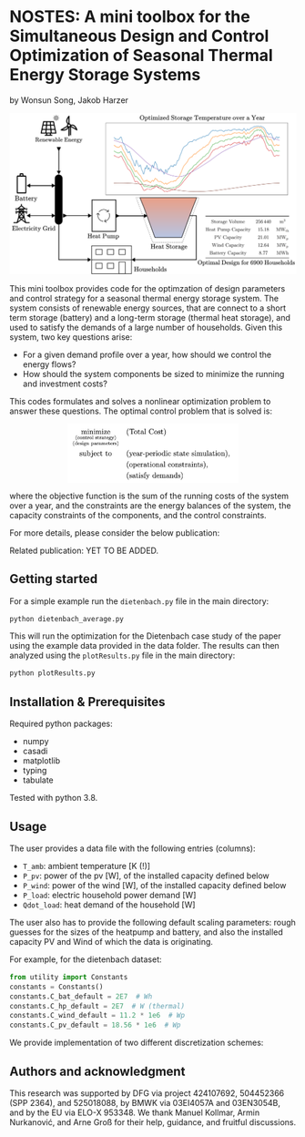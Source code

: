 # NOSTES: A mini toolbox for the Simultaneous Design and Control Optimization of Seasonal Thermal Energy Storage Systems

by Wonsun Song, Jakob Harzer

![figure1](data/_readmePictures/graphicalAbstract.svg)

This mini toolbox provides code for the optimzation of design parameters and control strategy for a seasonal thermal energy storage system. The system consists of renewable energy sources, that are connect to a short term storage (battery) and a long-term storage (thermal heat storage), and used to satisfy the demands of a large number of households.
Given this system, two key questions arise:
- For a given demand profile over a year, how should we control the energy flows?
- How should the system components be sized to minimize the running and investment costs?

This codes formulates and solves a nonlinear optimization problem to answer these questions. The optimal control problem that is solved is:

<img src="data/_readmePictures/ocp.png" width="300" style="display: block; margin: auto; "/>

where the objective function is the sum of the running costs of the system over a year, and the constraints are the energy balances of the system, the capacity constraints of the components, and the control constraints.

For more details, please consider the below publication:

Related publication: YET TO BE ADDED.



## Getting started
For a simple example run the `dietenbach.py` file in the main directory:
```bash
python dietenbach_average.py
```
This will run the optimization for the Dietenbach case study of the paper using the example data provided in the data folder.
The results can then analyzed using the `plotResults.py` file in the main directory:
```bash
python plotResults.py
```


## Installation & Prerequisites
Required python packages:
- numpy
- casadi
- matplotlib
- typing
- tabulate

Tested with python 3.8.

## Usage

The user provides a data file with the following entries (columns):
 - `T_amb`: ambient temperature [K (!)]
 - `P_pv`: power of the pv [W], of the installed capacity defined below
 - `P_wind`: power of the wind [W], of the installed capacity defined below
 - `P_load`: electric household power demand [W]
 - `Qdot_load`: heat demand of the household [W]

The user also has to provide the following default scaling parameters:
rough guesses for the sizes of the heatpump and battery,
and also the installed capacity PV and Wind of which the data is originating.

For example, for the dietenbach dataset:
```python
from utility import Constants
constants = Constants()
constants.C_bat_default = 2E7  # Wh
constants.C_hp_default = 2E7  # W (thermal)
constants.C_wind_default = 11.2 * 1e6  # Wp
constants.C_pv_default = 18.56 * 1e6  # Wp 
```
We provide implementation of two different discretization schemes:



## Authors and acknowledgment
This research was supported by DFG via project 424107692, 504452366 (SPP 2364), and 525018088, by BMWK via 03EI4057A and 03EN3054B, and by the EU via ELO-X 953348. We thank Manuel Kollmar, Armin Nurkanović, and Arne Groß for their help, guidance, and fruitful discussions.
